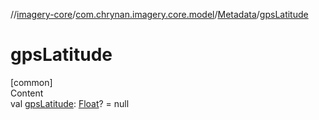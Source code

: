 //[imagery-core](../../../index.md)/[com.chrynan.imagery.core.model](../index.md)/[Metadata](index.md)/[gpsLatitude](gps-latitude.md)



# gpsLatitude  
[common]  
Content  
val [gpsLatitude](gps-latitude.md): [Float](https://kotlinlang.org/api/latest/jvm/stdlib/kotlin/-float/index.html)? = null  



